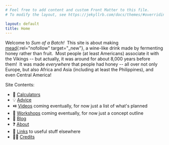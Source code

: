 ```yaml
---
# Feel free to add content and custom Front Matter to this file.
# To modify the layout, see https://jekyllrb.com/docs/themes/#overriding-theme-defaults

layout: default
title: Home
---
```


Welcome to _Sum of a Batch!_&nbsp;
This site is about making
[mead](https://en.wikipedia.org/wiki/Mead){:rel="nofollow" target="_new"},
a wine-like drink
made by fermenting honey rather than fruit.&nbsp;
Most people
(at least Americans)
associate it with the Vikings --
but actually,
it was around for about 8,000 years before them!&nbsp;
It was made _everywhere_ that people had honey --
all over not only Europe,
but also Africa and Asia
(including at least the Philippines),
and even Central America!

Site Contents:
- 🧮 [Calculators](calculators)
- 💡 [Advice](advice)
- ⏯️ [Videos](videos) coming eventually, for now just a list of what's planned
- 🏫 [Workshops](workshops) coming eventually, for now just a concept outline
- 📔 [Blog](blog)
- ❓ [About](about)
- 🔗 [Links](links) to useful stuff elsewhere
- 🙇🏻 [Credits](credits)
